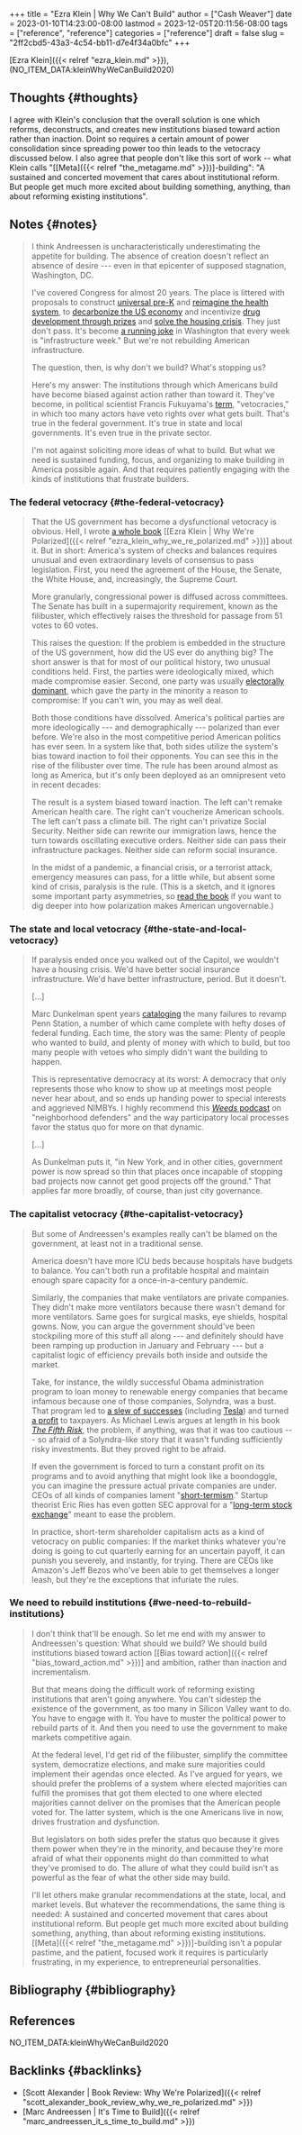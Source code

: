 +++
title = "Ezra Klein | Why We Can't Build"
author = ["Cash Weaver"]
date = 2023-01-10T14:23:00-08:00
lastmod = 2023-12-05T20:11:56-08:00
tags = ["reference", "reference"]
categories = ["reference"]
draft = false
slug = "2ff2cbd5-43a3-4c54-bb11-d7e4f34a0bfc"
+++

[Ezra Klein]({{< relref "ezra_klein.md" >}}), (NO_ITEM_DATA:kleinWhyWeCanBuild2020)


## Thoughts {#thoughts}

I agree with Klein's conclusion that the overall solution is one which reforms, deconstructs, and creates new institutions biased toward action rather than inaction. Doint so requires a certain amount of power consolidation since spreading power too thin leads to the vetocracy discussed below. I also agree that people don't like this sort of work -- what Klein calls "[[Meta]({{< relref "the_metagame.md" >}})]-building": "A sustained and concerted movement that cares about institutional reform. But people get much more excited about building something, anything, than about reforming existing institutions".


## Notes {#notes}

> I think Andreessen is uncharacteristically underestimating the appetite for building. The absence of creation doesn't reflect an absence of desire --- even in that epicenter of supposed stagnation, Washington, DC.
>
> I've covered Congress for almost 20 years. The place is littered with proposals to construct [universal pre-K](https://www.congress.gov/bill/116th-congress/house-bill/4213/all-info) and [reimagine the health system](https://www.congress.gov/bill/116th-congress/house-bill/2452), to [decarbonize the US economy](https://www.rollcall.com/2020/01/28/house-democrats-offer-plan-for-zero-carbon-emissions-by-2050/) and incentivize [drug development through prizes](https://www.congress.gov/bill/115th-congress/senate-bill/495/) and [solve the housing crisis](https://www.warren.senate.gov/newsroom/press-releases/warren-and-colleagues-reintroduce-historic-legislation-to-confront-americas-housing-crisis). They just don't pass. It's become [a running joke](https://theweek.com/articles/839005/all-infrastructure-weeks-ranked) in Washington that every week is "infrastructure week." But we're not rebuilding American infrastructure.
>
> The question, then, is why don't we build? What's stopping us?
>
> Here's my answer: The institutions through which Americans build have become biased against action rather than toward it. They've become, in political scientist Francis Fukuyama's [term](https://www.vox.com/2016/10/26/13352946/francis-fukuyama-ezra-klein), "vetocracies," in which too many actors have veto rights over what gets built. That's true in the federal government. It's true in state and local governments. It's even true in the private sector.
>
> I'm not against soliciting more ideas of what to build. But what we need is sustained funding, focus, and organizing to make building in America possible again. And that requires patiently engaging with the kinds of institutions that frustrate builders.


### The federal vetocracy {#the-federal-vetocracy}

> That the US government has become a dysfunctional vetocracy is obvious. Hell, I wrote [a whole book](http://whywerepolarized.com/) [[Ezra Klein | Why We're Polarized]({{< relref "ezra_klein_why_we_re_polarized.md" >}})] about it. But in short: America's system of checks and balances requires unusual and even extraordinary levels of consensus to pass legislation. First, you need the agreement of the House, the Senate, the White House, and, increasingly, the Supreme Court.
>
> More granularly, congressional power is diffused across committees. The Senate has built in a supermajority requirement, known as the filibuster, which effectively raises the threshold for passage from 51 votes to 60 votes.
>
> This raises the question: If the problem is embedded in the structure of the US government, how did the US ever do anything big? The short answer is that for most of our political history, two unusual conditions held. First, the parties were ideologically mixed, which made compromise easier. Second, one party was usually [electorally dominant](https://www.vox.com/policy-and-politics/2019/1/24/18193523/donald-trump-wall-shutdown-congress-polarization-frances-lee), which gave the party in the minority a reason to compromise: If you can't win, you may as well deal.
>
> Both those conditions have dissolved. America's political parties are more ideologically --- and demographically --- polarized than ever before. We're also in the most competitive period American politics has ever seen. In a system like that, both sides utilize the system's bias toward inaction to foil their opponents. You can see this in the rise of the filibuster over time. The rule has been around almost as long as America, but it's only been deployed as an omnipresent veto in recent decades:
>
> The result is a system biased toward inaction. The left can't remake American health care. The right can't voucherize American schools. The left can't pass a climate bill. The right can't privatize Social Security. Neither side can rewrite our immigration laws, hence the turn towards oscillating executive orders. Neither side can pass their infrastructure packages. Neither side can reform social insurance.
>
> In the midst of a pandemic, a financial crisis, or a terrorist attack, emergency measures can pass, for a little while, but absent some kind of crisis, paralysis is the rule. (This is a sketch, and it ignores some important party asymmetries, so [read the book](http://whywerepolarized.com/) if you want to dig deeper into how polarization makes American ungovernable.)


### The state and local vetocracy {#the-state-and-local-vetocracy}

> If paralysis ended once you walked out of the Capitol, we wouldn't have a housing crisis. We'd have better social insurance infrastructure. We'd have better infrastructure, period. But it doesn't.
>
> [...]
>
> Marc Dunkelman spent years [cataloging](https://www.politico.com/news/magazine/2019/11/29/penn-station-robert-caro-073564) the many failures to revamp Penn Station, a number of which came complete with hefty doses of federal funding. Each time, the story was the same: Plenty of people who wanted to build, and plenty of money with which to build, but too many people with vetoes who simply didn't want the building to happen.
>
> This is representative democracy at its worst: A democracy that only represents those who know to show up at meetings most people never hear about, and so ends up handing power to special interests and aggrieved NIMBYs. I highly recommend this [_Weeds_ podcast](https://traffic.megaphone.fm/VMP4907461481.mp3) on "neighborhood defenders" and the way participatory local processes favor the status quo for more on that dynamic.
>
> [...]
>
> As Dunkelman puts it, "in New York, and in other cities, government power is now spread so thin that places once incapable of stopping bad projects now cannot get good projects off the ground." That applies far more broadly, of course, than just city governance.


### The capitalist vetocracy {#the-capitalist-vetocracy}

> But some of Andreessen's examples really can't be blamed on the government, at least not in a traditional sense.
>
> America doesn't have more ICU beds because hospitals have budgets to balance. You can't both run a profitable hospital and maintain enough spare capacity for a once-in-a-century pandemic.
>
> Similarly, the companies that make ventilators are private companies. They didn't make more ventilators because there wasn't demand for more ventilators. Same goes for surgical masks, eye shields, hospital gowns. Now, you can argue the government should've been stockpiling more of this stuff all along --- and definitely should have been ramping up production in January and February --- but a capitalist logic of efficiency prevails both inside and outside the market.
>
> Take, for instance, the wildly successful Obama administration program to loan money to renewable energy companies that became infamous because one of those companies, Solyndra, was a bust. That program led to [a slew of successes](https://whyy.org/articles/the-obama-solar-success-story-that-nobody-talks-about/) (including [Tesla](https://www.mercurynews.com/2014/12/29/loan-program-that-funded-solyndra-finds-success-in-tesla-and-many-others/)) and turned [a profit](https://www.csmonitor.com/Business/In-Gear/2016/1017/Solyndra-who-The-Energy-Department-s-loan-program-is-now-profitable) to taxpayers. As Michael Lewis argues at length in his book [_The Fifth Risk_](https://www.amazon.com/dp/B07FFCMSCX/ref=dp-kindle-redirect?ascsubtag=%5B%5Dvx%5Bp%5D20992510%5Bt%5Dw%5Br%5Dscholars-stage.org%5Bd%5DD&_encoding=UTF8&btkr=1), the problem, if anything, was that it was too cautious --- so afraid of a Solyndra-like story that it wasn't funding sufficiently risky investments. But they proved right to be afraid.
>
> If even the government is forced to turn a constant profit on its programs and to avoid anything that might look like a boondoggle, you can imagine the pressure actual private companies are under. CEOs of all kinds of companies lament "[short-termism](https://rooseveltinstitute.org/understanding-and-ending-short-termism-new-papers-roosevelt/)." Startup theorist Eric Ries has even gotten SEC approval for a "[long-term stock exchange](https://www.vox.com/recode/2019/5/22/18629621/long-term-stock-exchange-explainer-capitalism-quarterly-earnings)" meant to ease the problem.
>
> In practice, short-term shareholder capitalism acts as a kind of vetocracy on public companies: If the market thinks whatever you're doing is going to cut quarterly earning for an uncertain payoff, it can punish you severely, and instantly, for trying. There are CEOs like Amazon's Jeff Bezos who've been able to get themselves a longer leash, but they're the exceptions that infuriate the rules.


### We need to rebuild institutions {#we-need-to-rebuild-institutions}

> I don't think that'll be enough. So let me end with my answer to Andreessen's question: What should we build? We should build institutions biased toward action [[Bias toward action]({{< relref "bias_toward_action.md" >}})] and ambition, rather than inaction and incrementalism.
>
> But that means doing the difficult work of reforming existing institutions that aren't going anywhere. You can't sidestep the existence of the government, as too many in Silicon Valley want to do. You have to engage with it. You have to muster the political power to rebuild parts of it. And then you need to use the government to make markets competitive again.
>
> At the federal level, I'd get rid of the filibuster, simplify the committee system, democratize elections, and make sure majorities could implement their agendas once elected. As I've argued for years, we should prefer the problems of a system where elected majorities can fulfill the promises that got them elected to one where elected majorities cannot deliver on the promises that the American people voted for. The latter system, which is the one Americans live in now, drives frustration and dysfunction.
>
> But legislators on both sides prefer the status quo because it gives them power when they're in the minority, and because they're more afraid of what their opponents might do than committed to what they've promised to do. The allure of what they could build isn't as powerful as the fear of what the other side may build.
>
> I'll let others make granular recommendations at the state, local, and market levels. But whatever the recommendations, the same thing is needed: A sustained and concerted movement that cares about institutional reform. But people get much more excited about building something, anything, than about reforming existing institutions. [[Meta]({{< relref "the_metagame.md" >}})]-building isn't a popular pastime, and the patient, focused work it requires is particularly frustrating, in my experience, to entrepreneurial personalities.


## Bibliography {#bibliography}

## References

<style>.csl-entry{text-indent: -1.5em; margin-left: 1.5em;}</style><div class="csl-bib-body">
  <div class="csl-entry">NO_ITEM_DATA:kleinWhyWeCanBuild2020</div>
</div>


## Backlinks {#backlinks}

-   [Scott Alexander | Book Review: Why We're Polarized]({{< relref "scott_alexander_book_review_why_we_re_polarized.md" >}})
-   [Marc Andreessen | It's Time to Build]({{< relref "marc_andreessen_it_s_time_to_build.md" >}})
